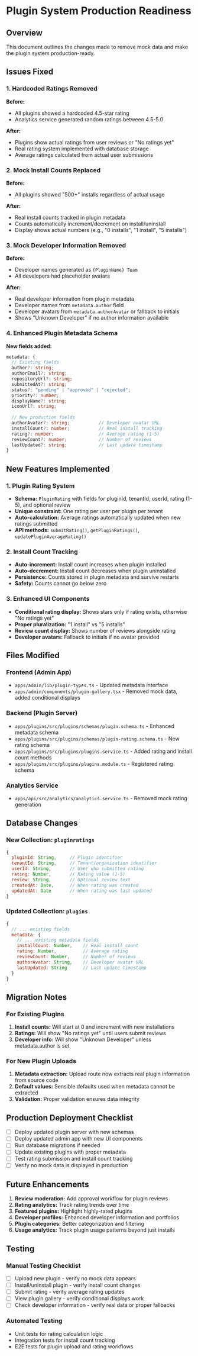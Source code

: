 # Plugin System Production Readiness

## Overview
This document outlines the changes made to remove mock data and make the plugin system production-ready.

## Issues Fixed

### 1. Hardcoded Ratings Removed
**Before:**
- All plugins showed a hardcoded 4.5-star rating
- Analytics service generated random ratings between 4.5-5.0

**After:**
- Plugins show actual ratings from user reviews or "No ratings yet"
- Real rating system implemented with database storage
- Average ratings calculated from actual user submissions

### 2. Mock Install Counts Replaced
**Before:**
- All plugins showed "500+" installs regardless of actual usage

**After:**
- Real install counts tracked in plugin metadata
- Counts automatically increment/decrement on install/uninstall
- Display shows actual numbers (e.g., "0 installs", "1 install", "5 installs")

### 3. Mock Developer Information Removed
**Before:**
- Developer names generated as `{PluginName} Team`
- All developers had placeholder avatars

**After:**
- Real developer information from plugin metadata
- Developer names from `metadata.author` field
- Developer avatars from `metadata.authorAvatar` or fallback to initials
- Shows "Unknown Developer" if no author information available

### 4. Enhanced Plugin Metadata Schema
**New fields added:**
```typescript
metadata: {
  // Existing fields
  author?: string;
  authorEmail?: string;
  repositoryUrl?: string;
  submittedAt?: string;
  status?: "pending" | "approved" | "rejected";
  priority?: number;
  displayName?: string;
  iconUrl?: string;
  
  // New production fields
  authorAvatar?: string;           // Developer avatar URL
  installCount?: number;           // Real install tracking
  rating?: number;                 // Average rating (1-5)
  reviewCount?: number;            // Number of reviews
  lastUpdated?: string;            // Last update timestamp
}
```

## New Features Implemented

### 1. Plugin Rating System
- **Schema:** `PluginRating` with fields for pluginId, tenantId, userId, rating (1-5), and optional review
- **Unique constraint:** One rating per user per plugin per tenant
- **Auto-calculation:** Average ratings automatically updated when new ratings submitted
- **API methods:** `submitRating()`, `getPluginRatings()`, `updatePluginAverageRating()`

### 2. Install Count Tracking
- **Auto-increment:** Install count increases when plugin installed
- **Auto-decrement:** Install count decreases when plugin uninstalled
- **Persistence:** Counts stored in plugin metadata and survive restarts
- **Safety:** Counts cannot go below zero

### 3. Enhanced UI Components
- **Conditional rating display:** Shows stars only if rating exists, otherwise "No ratings yet"
- **Proper pluralization:** "1 install" vs "5 installs"
- **Review count display:** Shows number of reviews alongside rating
- **Developer avatars:** Fallback to initials if no avatar provided

## Files Modified

### Frontend (Admin App)
- `apps/admin/lib/plugin-types.ts` - Updated metadata interface
- `apps/admin/components/plugin-gallery.tsx` - Removed mock data, added conditional displays

### Backend (Plugin Server)
- `apps/plugins/src/plugins/schemas/plugin.schema.ts` - Enhanced metadata schema
- `apps/plugins/src/plugins/schemas/plugin-rating.schema.ts` - New rating schema
- `apps/plugins/src/plugins/plugins.service.ts` - Added rating and install count methods
- `apps/plugins/src/plugins/plugins.module.ts` - Registered rating schema

### Analytics Service
- `apps/api/src/analytics/analytics.service.ts` - Removed mock rating generation

## Database Changes

### New Collection: `pluginratings`
```javascript
{
  pluginId: String,     // Plugin identifier
  tenantId: String,     // Tenant/organization identifier  
  userId: String,       // User who submitted rating
  rating: Number,       // Rating value (1-5)
  review: String,       // Optional review text
  createdAt: Date,      // When rating was created
  updatedAt: Date       // When rating was last updated
}
```

### Updated Collection: `plugins`
```javascript
{
  // ... existing fields
  metadata: {
    // ... existing metadata fields
    installCount: Number,    // Real install count
    rating: Number,          // Average rating
    reviewCount: Number,     // Number of reviews
    authorAvatar: String,    // Developer avatar URL
    lastUpdated: String      // Last update timestamp
  }
}
```

## Migration Notes

### For Existing Plugins
1. **Install counts:** Will start at 0 and increment with new installations
2. **Ratings:** Will show "No ratings yet" until users submit reviews
3. **Developer info:** Will show "Unknown Developer" unless metadata.author is set

### For New Plugin Uploads
1. **Metadata extraction:** Upload route now extracts real plugin information from source code
2. **Default values:** Sensible defaults used when metadata cannot be extracted
3. **Validation:** Proper validation ensures data integrity

## Production Deployment Checklist

- [ ] Deploy updated plugin server with new schemas
- [ ] Deploy updated admin app with new UI components
- [ ] Run database migrations if needed
- [ ] Update existing plugins with proper metadata
- [ ] Test rating submission and install count tracking
- [ ] Verify no mock data is displayed in production

## Future Enhancements

1. **Review moderation:** Add approval workflow for plugin reviews
2. **Rating analytics:** Track rating trends over time
3. **Featured plugins:** Highlight highly-rated plugins
4. **Developer profiles:** Enhanced developer information and portfolios
5. **Plugin categories:** Better categorization and filtering
6. **Usage analytics:** Track plugin usage patterns beyond just installs

## Testing

### Manual Testing Checklist
- [ ] Upload new plugin - verify no mock data appears
- [ ] Install/uninstall plugin - verify install count changes
- [ ] Submit rating - verify average rating updates
- [ ] View plugin gallery - verify conditional displays work
- [ ] Check developer information - verify real data or proper fallbacks

### Automated Testing
- Unit tests for rating calculation logic
- Integration tests for install count tracking
- E2E tests for plugin upload and rating workflows 